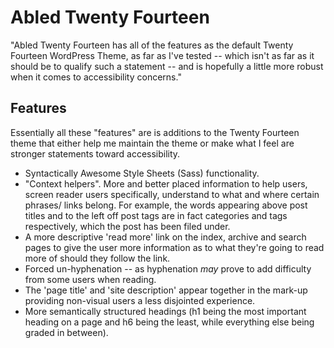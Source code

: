 # Abled Twenty Fourteen

"Abled Twenty Fourteen has all of the features as the default Twenty Fourteen WordPress Theme, as far as I've tested -- which isn't as far as it should be to qualify such a statement -- and is hopefully a little more robust when it comes to accessibility concerns."

## Features

Essentially all these "features" are is additions to the Twenty Fourteen theme that either help me maintain the theme or make what I feel are stronger statements toward accessibility.

- Syntactically Awesome Style Sheets (Sass) functionality.
- "Context helpers". More and better placed information to help users, screen reader users specifically, understand to what and where certain phrases/ links belong. For example, the words appearing above post titles and to the left off post tags are in fact categories and tags respectively, which the post has been filed under.
- A more descriptive 'read more' link on the index, archive and search pages to give the user more information as to what they're going to read more of should they follow the link.
- Forced un-hyphenation -- as hyphenation *may* prove to add difficulty from some users when reading. 
- The 'page title' and 'site description' appear together in the mark-up providing non-visual users a less disjointed experience.
- More semantically structured headings (h1 being the most important heading on a page and h6 being the least, while everything else being graded in between).